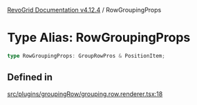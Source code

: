 [RevoGrid Documentation v4.12.4](README.md) / RowGroupingProps

# Type Alias: RowGroupingProps

```ts
type RowGroupingProps: GroupRowPros & PositionItem;
```

## Defined in

[src/plugins/groupingRow/grouping.row.renderer.tsx:18](https://github.com/revolist/revogrid/blob/648f56ecfc5430eb0184373ea33dd565a6a33bb9/src/plugins/groupingRow/grouping.row.renderer.tsx#L18)
